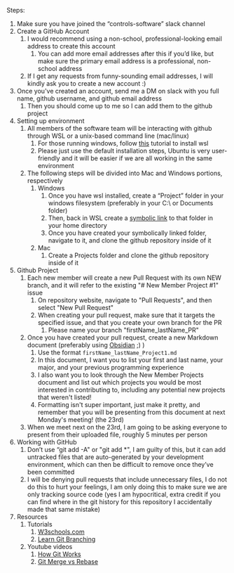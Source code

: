 Steps:
1. Make sure you have joined the “controls-software” slack channel
2. Create a GitHub Account
	1. I would recommend using a non-school, professional-looking email address to create this account
		1. You can add more email addresses after this if you’d like, but make sure the primary email address is a professional, non-school address
	2. If I get any requests from funny-sounding email addresses, I will kindly ask you to create a new account :)
3. Once you've created an account, send me a DM on slack with you full name, github username, and github email address
	1. Then you should come up to me so I can add them to the github project
4. Setting up environment
	1. All members of the software team will be interacting with github through WSL or a unix-based command line (mac/linux)
		1. For those running windows, follow [this](https://learn.microsoft.com/en-us/windows/wsl/install) tutorial to install wsl
		2. Please just use the default installation steps, Ubuntu is very user-friendly and it will be easier if we are all working in the same environment
	2. The following steps will be divided into Mac and Windows portions, respectively
		1. Windows
			1. Once you have wsl installed, create a “Project” folder in your windows filesystem (preferably in your C:\ or Documents folder)
			2. Then, back in WSL create a [symbolic link](https://www.howtogeek.com/287014/how-to-create-and-use-symbolic-links-aka-symlinks-on-linux/) to that folder in your home directory
			3. Once you have created your symbolically linked folder, navigate to it, and clone the github repository inside of it
		2. Mac
			1. Create a Projects folder and clone the github repository inside of it
5. Github Project
	1. Each new member will create a new Pull Request with its own NEW branch, and it will refer to the existing "# New Member Project #1" issue
		1. On repository website, navigate to "Pull Requests", and then select "New Pull Request"
		2. When creating your pull request, make sure that it targets the specified issue, and that you create your own branch for the PR
			1. Please name your branch "firstName_lastName_PR"
	2. Once you have created your pull request, create a new Markdown document (preferably using [Obsidian](https://obsidian.md/download) ;) ) 
		1. Use the format `firstName_lastName_Project1.md`
		2. In this document, I want you to list your first and last name, your major, and your previous programming experience
		3. I also want you to look through the New Member Projects document and list out which projects you would be most interested in contributing to, including any potential new projects that weren't listed!
		4. Formatting isn't super important, just make it pretty, and remember that you will be presenting from this document at next Monday's meeting! (the 23rd)
	4. When we meet next on the 23rd, I am going to be asking everyone to present from their uploaded file, roughly 5 minutes per person
6. Working with GitHub
	1. Don’t use “git add -A" or "git add \*", I am guilty of this, but it can add untracked files that are auto-generated by your development environment, which can then be difficult to remove once they’ve been committed
	2. I will be denying pull requests that include unnecessary files, I do not do this to hurt your feelings, I am only doing this to make sure we are only tracking source code (yes I am hypocritical, extra credit if you can find where in the git history for this repository I accidentally made that same mistake)
7. Resources
	1. Tutorials
		1. [W3schools.com](https://www.w3schools.com/git/default.asp)
		2. [Learn Git Branching](https://learngitbranching.js.org/)
	2. Youtube videos
		1. [How Git Works](https://www.youtube.com/watch?v=e9lnsKot_SQ)
		2. [Git Merge vs Rebase](https://www.youtube.com/watch?v=0chZFIZLR_0)
